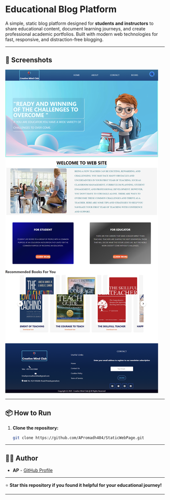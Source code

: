 # Educational Blog Platform
A simple, static blog platform designed for **students and instructors** to share educational content, document learning journeys, and create professional academic portfolios. Built with modern web technologies for fast, responsive, and distraction-free blogging.

---



## 📸 Screenshots
![Home Page](./webimage.png)


---

## 📦 How to Run

1. **Clone the repository:**
   ```bash
   git clone https://github.com/APromadh404/StaticWebPage.git
   ```
---

## 🙋‍♂️ Author
- **AP** - [GitHub Profile](https://github.com/APromadh404)
---

⭐ **Star this repository if you found it helpful for your educational journey!**

---
